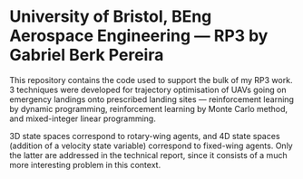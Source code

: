 # University of Bristol, BEng Aerospace Engineering — RP3 by Gabriel Berk Pereira

This repository contains the code used to support the bulk of my RP3 work. 3 techniques were developed for trajectory optimisation of UAVs going on emergency landings onto prescribed landing sites — reinforcement learning by dynamic programming, reinforcement learning by Monte Carlo method, and mixed-integer linear programming.

3D state spaces correspond to rotary-wing agents, and 4D state spaces (addition of a velocity state variable) correspond to fixed-wing agents. Only the latter are addressed in the technical report, since it consists of a much more interesting problem in this context.